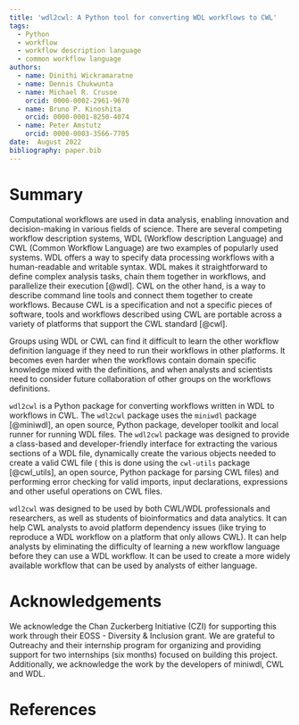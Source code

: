 ```yaml
---
title: 'wdl2cwl: A Python tool for converting WDL workflows to CWL'
tags:
  - Python
  - workflow
  - workflow description language
  - common workflow language
authors:
  - name: Dinithi Wickramaratne
  - name: Dennis Chukwunta
  - name: Michael R. Crusoe
    orcid: 0000-0002-2961-9670
  - name: Bruno P. Kinoshita
    orcid: 0000-0001-8250-4074
  - name: Peter Amstutz
    orcid: 0000-0003-3566-7705
date:  August 2022
bibliography: paper.bib
---
```


# Summary

Computational workflows are used in data analysis, enabling innovation and 
decision-making in various fields of science. There are several competing workflow description systems,
WDL (Workflow description Language) and CWL (Common Workflow Language) are two examples
of popularly used systems. WDL offers a way to specify data processing workflows with 
a human-readable and writable syntax. WDL makes it straightforward to define 
complex analysis tasks, chain them together in workflows, and parallelize their execution [@wdl].
CWL on the other hand, is a way to describe command line tools and connect 
them together to create workflows. Because CWL is a specification and not a 
specific pieces of software, tools and workflows described using CWL are portable across
a variety of platforms that support the CWL standard [@cwl].

Groups using WDL or CWL can find it difficult to learn the other workflow definition
language if they need to run their workflows in other platforms. It becomes even harder 
when the workflows contain domain specific knowledge mixed with the definitions, and 
when analysts and scientists need to consider future collaboration of other groups on 
the workflows definitions.

``wdl2cwl`` is a Python package for converting workflows written in WDL to workflows in CWL.
The ``wdl2cwl`` package uses the ``miniwdl`` package [@miniwdl], an open source, Python package, 
developer toolkit and local runner for running WDL files. The ``wdl2cwl`` package was
designed to provide a class-based and developer-friendly interface for extracting 
the various sections of a WDL file, dynamically create the various objects
needed to create a valid CWL file ( this is done using the ``cwl-utils`` package [@cwl_utils], 
an open source, Python package for parsing CWL files) and performing error checking 
for valid imports, input declarations, expressions and other useful operations on CWL files.

``wdl2cwl`` was designed to be used by both CWL/WDL professionals and researchers, as well
as students of bioinformatics and data analytics. It can help CWL analysts to avoid
platform dependency issues (like trying to reproduce a WDL workflow on a platform that 
only allows CWL). It can help analysts by eliminating the difficulty of learning a new
workflow language before they can use a WDL workflow. It can be used to create a more 
widely available workflow that can be used by analysts of either language.

# Acknowledgements

We acknowledge the Chan Zuckerberg Initiative (CZI) for supporting this work through their EOSS - Diversity & Inclusion grant. We are grateful to Outreachy and their internship program for organizing and providing support for two internships (six months) focused on building this project. Additionally, we acknowledge the work by the developers of miniwdl, CWL and WDL.

# References
